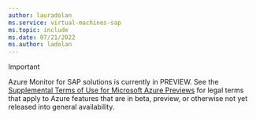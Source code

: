 ```yaml
---
author: lauradolan
ms.service: virtual-machines-sap
ms.topic: include
ms.date: 07/21/2022
ms.author: ladolan
---
```


> [!IMPORTANT]
> Azure Monitor for SAP solutions is currently in PREVIEW.
> See the [Supplemental Terms of Use for Microsoft Azure Previews](https://azure.microsoft.com/support/legal/preview-supplemental-terms/) for legal terms that apply to Azure features that are in beta, preview, or otherwise not yet released into general availability.